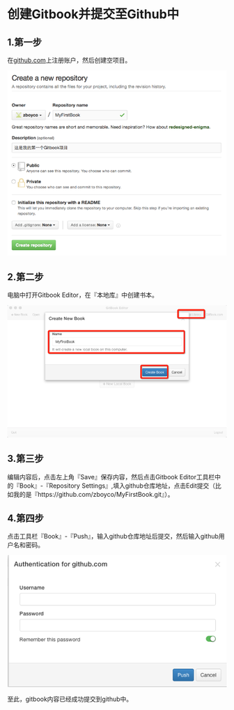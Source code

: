 # 创建Gitbook并提交至Github中

## 1.第一步

在[github.com](http://github.com)上注册账户，然后创建空项目。

![](/assets/step1.png)

## 2.第二步

电脑中打开Gitbook Editor，在『本地库』中创建书本。

![](/assets/step2.png)

## 3.第三步

编辑内容后，点击左上角『Save』保存内容，然后点击Gitbook Editor工具栏中的『Book』-『Repository Settings』,填入github仓库地址，点击Edit提交（比如我的是『https:\/\/github.com\/zboyco\/MyFirstBook.git』）。

## 4.第四步

点击工具栏『Book』-『Push』，输入github仓库地址后提交，然后输入github用户名和密码。

![](/assets/step3.png)

至此，gitbook内容已经成功提交到github中。

